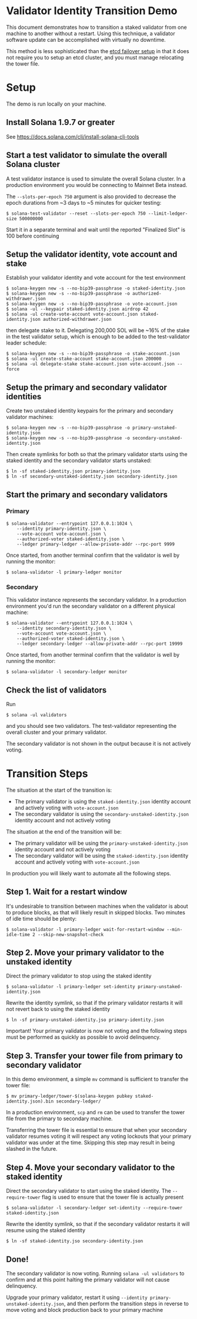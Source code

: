 # Validator Identity Transition Demo
This document demonstrates how to transition a staked validator from one machine
to another without a restart.  Using this technique, a validator software update
can be accomplished with virtually no downtime.

This method is less sophisticated than the [etcd failover
setup](https://docs.solana.com/running-validator/validator-failover) in that it
does not require you to setup an etcd cluster, and you must manage relocating
the tower file.

# Setup
The demo is run locally on your machine.

## Install Solana 1.9.7 or greater
See https://docs.solana.com/cli/install-solana-cli-tools

## Start a test validator to simulate the overall Solana cluster
A test validator instance is used to simulate the overall Solana cluster. In a
production environment you would be connecting to Mainnet Beta instead.

The `--slots-per-epoch 750` argument is also provided to decrease the epoch
durations from ~3 days to ~5 minutes for quicker testing:

```
$ solana-test-validator --reset --slots-per-epoch 750 --limit-ledger-size 500000000
```

Start it in a separate terminal and wait until the reported "Finalized Slot" is
100 before continuing

## Setup the validator identity, vote account and stake
Establish your validator identity and vote account for the test environment
```
$ solana-keygen new -s --no-bip39-passphrase -o staked-identity.json
$ solana-keygen new -s --no-bip39-passphrase -o authorized-withdrawer.json
$ solana-keygen new -s --no-bip39-passphrase -o vote-account.json
$ solana -ul --keypair staked-identity.json airdrop 42
$ solana -ul create-vote-account vote-account.json staked-identity.json authorized-withdrawer.json
```

then delegate stake to it.  Delegating 200,000 SOL will be ~16% of the stake in
the test validator setup, which is enough to be added to the test-validator
leader schedule:

```
$ solana-keygen new -s --no-bip39-passphrase -o stake-account.json
$ solana -ul create-stake-account stake-account.json 200000
$ solana -ul delegate-stake stake-account.json vote-account.json --force
```

## Setup the primary and secondary validator identities
Create two unstaked identity keypairs for the primary and secondary validator
machines:
```
$ solana-keygen new -s --no-bip39-passphrase -o primary-unstaked-identity.json
$ solana-keygen new -s --no-bip39-passphrase -o secondary-unstaked-identity.json
```

Then create symlinks for both so that the primary validator starts using the
staked identity and the secondary validator starts unstaked:
```
$ ln -sf staked-identity.json primary-identity.json
$ ln -sf secondary-unstaked-identity.json secondary-identity.json
```

## Start the primary and secondary validators
### Primary
```
$ solana-validator --entrypoint 127.0.0.1:1024 \
    --identity primary-identity.json \
    --vote-account vote-account.json \
    --authorized-voter staked-identity.json \
    --ledger primary-ledger --allow-private-addr --rpc-port 9999
```

Once started, from another terminal confirm that the validator is well by running the monitor:
```
$ solana-validator -l primary-ledger monitor
```

### Secondary
This validator instance represents the secondary validator. In a production
environment you'd run the secondary validator on a different physical machine:
```
$ solana-validator --entrypoint 127.0.0.1:1024 \
    --identity secondary-identity.json \
    --vote-account vote-account.json \
    --authorized-voter staked-identity.json \
    --ledger secondary-ledger --allow-private-addr --rpc-port 19999
```

Once started, from another terminal confirm that the validator is well by running the monitor:
```
$ solana-validator -l secondary-ledger monitor
```

## Check the list of validators
Run
```
$ solana -ul validators
```
and you should see two validators. The test-validator representing the overall
cluster and your primary validator.

The secondary validator is not shown in the output because it is not actively
voting.


# Transition Steps
The situation at the start of the transition is:
* The primary validator is using the `staked-identity.json` identity account and
  actively voting with `vote-account.json`
* The secondary validator is using the `secondary-unstaked-identity.json` identity
  account and not actively voting

The situation at the end of the transition will be:
* The primary validator will be using the `primary-unstaked-identity.json` identity
  account and not actively voting
* The secondary validator will be using the `staked-identity.json` identity account and
  actively voting with `vote-account.json`

In production you will likely want to automate all the following steps.

## Step 1. Wait for a restart window
It's undesirable to transition between machines when the validator is about to
produce blocks, as that will likely result in skipped blocks. Two minutes of
idle time should be plenty:
```
$ solana-validator -l primary-ledger wait-for-restart-window --min-idle-time 2 --skip-new-snapshot-check
```

## Step 2. Move your primary validator to the unstaked identity

Direct the primary validator to stop using the staked identity
```
$ solana-validator -l primary-ledger set-identity primary-unstaked-identity.json
```

Rewrite the identity symlink, so that if the primary validator restarts it
will not revert back to using the staked identity
```
$ ln -sf primary-unstaked-identity.jso primary-identity.json
```

Important! Your primary validator is now not voting and the following steps must
be performed as quickly as possible to avoid delinquency.

## Step 3. Transfer your tower file from primary to secondary validator
In this demo environment, a simple `mv` command is sufficient to transfer the
tower file:
```
$ mv primary-ledger/tower-$(solana-keygen pubkey staked-identity.json).bin secondary-ledger/
```

In a production environment, `scp` and `rm` can be used to transfer the tower file from
the primary to secondary machine.

Transferring the tower file is essential to ensure that when your secondary
validator resumes voting it will respect any voting lockouts that your primary
validator was under at the time. Skipping this step may result in being slashed
in the future.

## Step 4. Move your secondary validator to the staked identity

Direct the secondary validator to start using the staked identity. The `--require-tower` flag is used to ensure that the tower file is actually present
```
$ solana-validator -l secondary-ledger set-identity --require-tower staked-identity.json
```

Rewrite the identity symlink, so that if the secondary validator restarts it
will resume using the staked identity
```
$ ln -sf staked-identity.jso secondary-identity.json
```

## Done!
The secondary validator is now voting. Running `solana -ul validators` to
confirm and at this point halting the primary validator will not cause
delinquency.

Upgrade your primary validator, restart it using `--identity
primary-unstaked-identity.json`, and then perform the transition steps in
reverse to move voting and block production back to your primary machine
